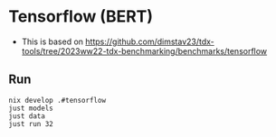 # Tensorflow (BERT)

- This is based on https://github.com/dimstav23/tdx-tools/tree/2023ww22-tdx-benchmarking/benchmarks/tensorflow


## Run
```
nix develop .#tensorflow
just models
just data
just run 32
```

